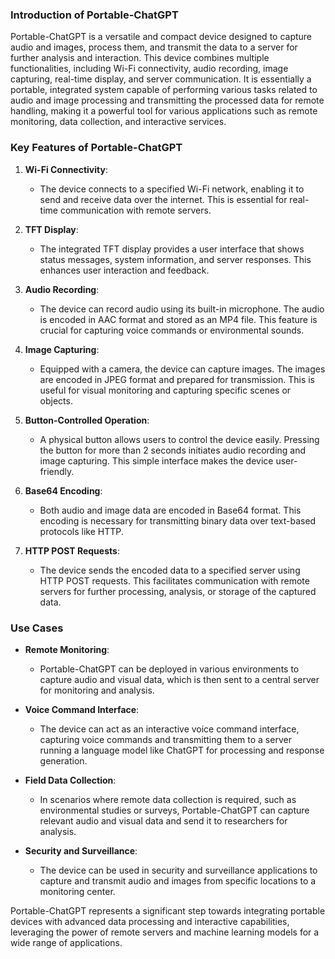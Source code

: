 ### Introduction of Portable-ChatGPT

Portable-ChatGPT is a versatile and compact device designed to capture audio and images, process them, and transmit the data to a server for further analysis and interaction. This device combines multiple functionalities, including Wi-Fi connectivity, audio recording, image capturing, real-time display, and server communication. It is essentially a portable, integrated system capable of performing various tasks related to audio and image processing and transmitting the processed data for remote handling, making it a powerful tool for various applications such as remote monitoring, data collection, and interactive services.

### Key Features of Portable-ChatGPT

1. **Wi-Fi Connectivity**:
   - The device connects to a specified Wi-Fi network, enabling it to send and receive data over the internet. This is essential for real-time communication with remote servers.

2. **TFT Display**:
   - The integrated TFT display provides a user interface that shows status messages, system information, and server responses. This enhances user interaction and feedback.

3. **Audio Recording**:
   - The device can record audio using its built-in microphone. The audio is encoded in AAC format and stored as an MP4 file. This feature is crucial for capturing voice commands or environmental sounds.

4. **Image Capturing**:
   - Equipped with a camera, the device can capture images. The images are encoded in JPEG format and prepared for transmission. This is useful for visual monitoring and capturing specific scenes or objects.

5. **Button-Controlled Operation**:
   - A physical button allows users to control the device easily. Pressing the button for more than 2 seconds initiates audio recording and image capturing. This simple interface makes the device user-friendly.

6. **Base64 Encoding**:
   - Both audio and image data are encoded in Base64 format. This encoding is necessary for transmitting binary data over text-based protocols like HTTP.

7. **HTTP POST Requests**:
   - The device sends the encoded data to a specified server using HTTP POST requests. This facilitates communication with remote servers for further processing, analysis, or storage of the captured data.

### Use Cases

- **Remote Monitoring**:
  - Portable-ChatGPT can be deployed in various environments to capture audio and visual data, which is then sent to a central server for monitoring and analysis.

- **Voice Command Interface**:
  - The device can act as an interactive voice command interface, capturing voice commands and transmitting them to a server running a language model like ChatGPT for processing and response generation.

- **Field Data Collection**:
  - In scenarios where remote data collection is required, such as environmental studies or surveys, Portable-ChatGPT can capture relevant audio and visual data and send it to researchers for analysis.

- **Security and Surveillance**:
  - The device can be used in security and surveillance applications to capture and transmit audio and images from specific locations to a monitoring center.

Portable-ChatGPT represents a significant step towards integrating portable devices with advanced data processing and interactive capabilities, leveraging the power of remote servers and machine learning models for a wide range of applications.